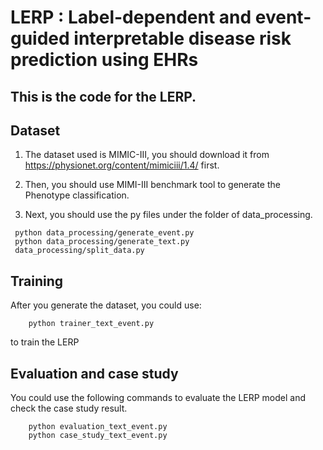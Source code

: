 # LERP : Label-dependent and event-guided interpretable disease risk prediction using EHRs

## This is the code for the LERP.

## Dataset

1. The dataset used is MIMIC-III, you should download it from https://physionet.org/content/mimiciii/1.4/ first.

2. Then, you should use MIMI-III benchmark tool to generate the Phenotype classification.

3. Next, you should use the py files under the folder of data_processing.

```
 python data_processing/generate_event.py 
 python data_processing/generate_text.py
 data_processing/split_data.py 
```
## Training 

After you generate the dataset, you could use:

``` 
    python trainer_text_event.py
```
to train the LERP

## Evaluation and case study

You could use the following commands to evaluate the LERP model and check the case study result.

```
    python evaluation_text_event.py
    python case_study_text_event.py
```
